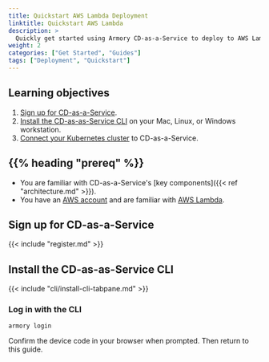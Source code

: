 ```yaml
---
title: Quickstart AWS Lambda Deployment
linktitle: Quickstart AWS Lambda
description: >
  Quickly get started using Armory CD-as-a-Service to deploy to AWS Lambda. Install the CLI, connect to AWS Lambda with a single command, and deploy a sample app. Learn deployment file syntax.
weight: 2
categories: ["Get Started", "Guides"]
tags: ["Deployment", "Quickstart"]
---
```



## Learning objectives

1. [Sign up for CD-as-a-Service](#sign-up-for-cd-as-a-service).
1. [Install the CD-as-as-Service CLI](#install-the-cd-as-as-service-cli) on your Mac, Linux, or Windows workstation.
1. [Connect your Kubernetes cluster](#connect-your-cluster) to CD-as-a-Service.


## {{% heading "prereq" %}}

* You are familiar with CD-as-a-Service's [key components]({{< ref "architecture.md" >}}).
* You have an [AWS account](https://aws.amazon.com/) and are familiar with [AWS Lambda](https://aws.amazon.com/lambda/).

## Sign up for CD-as-a-Service

{{< include "register.md" >}}

## Install the CD-as-as-Service CLI

{{< include "cli/install-cli-tabpane.md" >}}

### Log in with the CLI

```shell
armory login
```

Confirm the device code in your browser when prompted. Then return to this guide.    